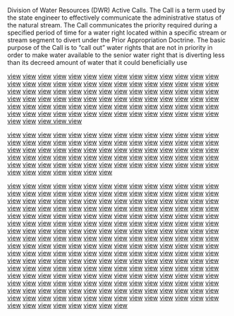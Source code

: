 Division of Water Resources (DWR) Active Calls. The Call is a term used by the state engineer to effectively communicate the administrative status of the natural stream. The Call communicates the priority required during a specified period of time for a water right located within a specific stream or stream segment to divert under the Prior Appropriation Doctrine. The basic purpose of the Call is to “call out” water rights that are not in priority in order to make water available to the senior water right that is diverting less than its decreed amount of water that it could beneficially use

<p><a href="https://data.colorado.gov/Water/Colorado-Today-Condition/fm87-pipk/about_data">view</a> <a href="https://data.colorado.gov/api/views/fm87-pipk/files/981561ba-41a2-4460-997e-7c0062a366db">view</a> <a href="https://data.colorado.gov/api/views/fm87-pipk/files/508738c4-faf6-48a3-b2da-bf368a10ada0">view</a> <a href="https://data.colorado.gov/api/views/fm87-pipk/files/5853f45f-a515-491d-b6b5-0cab8d283e16">view</a> <a href="https://data.colorado.gov/api/views/fm87-pipk/files/fccf8e28-4032-4d17-ac4a-bc82f590aacf">view</a> <a href="https://data.colorado.gov/api/views/fm87-pipk/files/478f1b07-49bb-47a1-a213-42220647c143">view</a> <a href="https://data.colorado.gov/api/views/fm87-pipk/files/0aa28bf4-be8a-48c2-a7c9-ebf9871d04ce">view</a> <a href="https://data.colorado.gov/api/views/fm87-pipk/files/69103e9d-7957-4f2a-b214-a26160759913">view</a> <a href="https://data.colorado.gov/api/views/fm87-pipk/files/8697841e-30b4-468d-930d-c8f952e9ae55">view</a> <a href="https://data.colorado.gov/api/views/fm87-pipk/files/0480f99f-c5e8-4de7-9435-fca96aed0008">view</a> <a href="https://data.colorado.gov/api/views/fm87-pipk/files/4a669c51-f082-417f-b6ab-c333d86f010f">view</a> <a href="https://data.colorado.gov/api/views/fm87-pipk/files/d1506c30-baca-42de-b14d-9417eb759c0a">view</a> <a href="https://data.colorado.gov/api/views/fm87-pipk/files/1142f916-0fcd-46a4-8298-30d3cb5ee274">view</a> <a href="https://data.colorado.gov/api/views/fm87-pipk/files/685662b8-c5c7-4fdd-8c92-b5e01911ec81">view</a> <a href="https://data.colorado.gov/api/views/fm87-pipk/files/f54eeff5-3e38-4098-9d52-2d24f6d829de">view</a> <a href="https://data.colorado.gov/api/views/fm87-pipk/files/d5e09421-4535-455f-b958-fe614d41ae11">view</a> <a href="https://data.colorado.gov/api/views/fm87-pipk/files/6e934114-1142-49e5-8afe-8304a3b5bea6">view</a> <a href="https://data.colorado.gov/api/views/fm87-pipk/files/69a5dfc3-c8c9-401c-97c1-2b1beed919d2">view</a> <a href="https://data.colorado.gov/api/views/fm87-pipk/files/4cecd3cf-14bc-467e-b3b6-f1bb827eb4fb">view</a> <a href="https://data.colorado.gov/api/views/fm87-pipk/files/b4b17002-af1c-447c-a5a4-413317948687">view</a> <a href="https://data.colorado.gov/api/views/fm87-pipk/files/9766e4cf-f904-4266-82c9-04a4fc9b1323">view</a> <a href="https://data.colorado.gov/api/views/fm87-pipk/files/8f6264c8-c401-4685-b3ce-fa2396147118">view</a> <a href="https://data.colorado.gov/api/views/fm87-pipk/files/dbb1b527-e5df-4339-8511-aa47fbba2815">view</a> <a href="https://data.colorado.gov/api/views/fm87-pipk/files/47ccf8ce-0857-4634-82e8-a69b1a3b9872">view</a> <a href="https://data.colorado.gov/api/views/fm87-pipk/files/272f11c3-5a9f-44b0-9896-af36d0d31f39">view</a> <a href="https://data.colorado.gov/api/views/fm87-pipk/files/35815be2-35c0-4174-96e0-ef31f40b162e">view</a> <a href="https://data.colorado.gov/api/views/fm87-pipk/files/1593b6e4-47ec-4f63-b5fe-61996626d9c3">view</a> <a href="https://data.colorado.gov/api/views/fm87-pipk/files/d11401a4-df47-4fa8-bccc-2037ab525928">view</a> <a href="https://data.colorado.gov/api/views/fm87-pipk/files/3813d878-8f72-4182-a7de-652be3cbf0f4">view</a> <a href="https://data.colorado.gov/api/views/fm87-pipk/files/704baa6a-3852-4b24-8664-548f7381fc3f">view</a> <a href="https://data.colorado.gov/api/views/fm87-pipk/files/b9ee0a08-0c5e-4fe9-b9fb-9efb53400e02">view</a> <a href="https://data.colorado.gov/api/views/fm87-pipk/files/638ee7b2-55aa-41a2-9a2b-21d5b911bf8d">view</a> <a href="https://data.colorado.gov/api/views/fm87-pipk/files/cf15357c-db73-4acc-a0af-cf549574a196">view</a> <a href="https://data.colorado.gov/api/views/fm87-pipk/files/131f56a9-67a8-48c4-a40c-fb7257f0967f">view</a> <a href="https://data.colorado.gov/api/views/fm87-pipk/files/56b7b71b-13bd-4373-9da9-17741c1c3834">view</a> <a href="https://data.colorado.gov/api/views/fm87-pipk/files/5f4aa761-abbd-4e85-8dab-95111023b3e9">view</a> <a href="https://data.colorado.gov/api/views/fm87-pipk/files/351c1d10-d3d6-442a-871b-b43100fcc26d">view</a> <a href="https://data.colorado.gov/api/views/fm87-pipk/files/fea7fd36-3317-4bc4-8814-007ff61a1154">view</a> <a href="https://data.colorado.gov/api/views/fm87-pipk/files/795642de-fd93-4c8f-b028-8265b6673966">view</a> <a href="https://data.colorado.gov/api/views/fm87-pipk/files/e7577120-774e-4119-a869-d9ca5c31659c">view</a> <a href="https://data.colorado.gov/api/views/fm87-pipk/files/c3cfad68-b9c1-4212-a9e3-218c9cbf5b25">view</a> <a href="https://mdtheatreguide.com/shows/current-surface-water-conditions-in-colorado/">view</a> <a href="https://github.com/Current-Water-Conditions-in-Colorado">view</a> <a href="https://web.stanford.edu/group/spanlab/cgi-bin/wiki/index.php?title=Current_Surface_Water_Conditions_in_Colorado">view</a> <a href="https://info.undp.org/docs/dao/UNSP2015/Lists/PostSurvey/Item/displayifs.aspx?ID=69596">view</a> <a href="https://controlc.com/118ea2f8">view</a> <a href="https://hackmd.io/s/rJtrZMbOA">view</a> <a href="https://codebeautify.org/htmlviewer/y24de774c">view</a> <a href="https://dotnetfiddle.net/Mobile?id=RBFoVl">view</a> <a href="https://jsitor.com/oFFMPD_D1">view</a> <a href="https://jsbin.com/hedomasaci/edit?html,output">view</a> <a href="https://jsfiddle.net/8xguw0em/">view</a> <a href="https://wokwi.com/projects/403375046146612225">view</a> <a href="https://www.linkedin.com/pulse/surface-water-conditions-colorado-diverse-range-asrul-fauzi-uudkc">view</a> <a href="https://profile.hatena.ne.jp/vbncvdfrys/profile">view</a> <a href="https://network.propertyweek.com/articles/cvxhxdhxfdhfdh">view</a> <a href="https://lifeisfeudal.com/Discussions/question/https-network-propertyweek-com-articles-cvxhxdhxfdhfdh">view</a> <a href="https://yamcode.com/45rgdf-947">view</a> <a href="https://paste.feed-the-beast.com/view/17136e7e">view</a> <a href="http://nopaste.paefchen.net/11333006">view</a> <a href="https://paiza.io/projects/su6PSyNY5ycQghkVA3xV1g">view</a> <a href="https://www.forexagone.com/forum/questions-debutants/vggfghhffgh-128014">view</a> <a href="https://medium.com/@itechnews/current-surface-water-conditions-in-colorado-cd45aa13ace8">view</a> <a href="https://plaza.rakuten.co.jp/itechnews/diary/202407140001/">view</a> <a href="https://rextester.com/SIPOJ80300">view</a> <a href="https://paste.ee/p/mAn0I">view</a> <a href="https://pastebin.com/WbqKqnz8">view</a> <a href="https://glot.io/snippets/gy0wt9uwes">view</a> <a href="https://rift.curseforge.com/paste/49d9b4e2">view</a> <a href="https://pastelink.net/tanvzxaf">view</a> <a href="https://wow.curseforge.com/paste/8e4fecc6">view</a> <a href="https://authors-old.curseforge.com/paste/bcadefd5">view</a> <a href="https://www.wowace.com/paste/95724846">view</a> <a href="https://tudomuaban.com/chi-tiet-rao-vat/2144574/current-surface-water-conditions-in-colorado.html">view</a> <a href="https://matters.town/a/1ov05me7omsm">view</a> <a href="https://itechnews.hashnode.dev/current-surface-water-conditions-in-colorado">view</a> <a href="https://ko-fi.com/post/Surface-Water-Conditions-in-Colorado-A-Diverse-Ra-L3L410I2UR">view</a> <a href="https://original.newsbreak.com/@itechnews-1782783/3527856076739-surface-water-conditions-in-colorado-a-diverse-range-of-opportunities">view</a> <a href="https://www.kaggle.com/code/comigsoon/vcxxdfhdtgf?GT7Y">view</a> <a href="https://www.bizbangboom.com/articles/current-surface-water-conditions-in%C2%A0colorado">view</a> <a href="https://paste.enginehub.org/PEsAB4iPH">view</a> <a href="https://paste.ofcode.org/SeWP4w2perzECuy4KG8mSC">view</a> <a href="https://paste.kodi.tv/bejarolije">view</a> <a href="https://www.pastery.net/xahjpm/">view</a> <a href="https://paste.myst.rs/w7om9skr">view</a> <a href="https://wokwi.com/projects/403376241014744065">view</a> <a href="https://www.bookmarkfrog.com/stories/nmcncfxggg/">view&nbsp;</a><a href="https://ask.onestoppega.com/d/16997-vccxhghghgh">view&nbsp;</a><a href="https://forum.realdigital.org/d/36887-cxcxhxfdxhfdxhxdf">view</a></p>
<p><a href="https://data.oregon.gov/api/views/p55x-95hr/files/ec2d07b7-75b5-4107-8001-680623ac52f0">view</a> <a href="https://data.oregon.gov/api/views/p55x-95hr/files/3b1bc23f-afce-49ad-adb8-1d55b42ee63b">view</a> <a href="https://data.oregon.gov/api/views/p55x-95hr/files/a9f9ba35-4a1a-41a0-b890-32d375d9011e">view</a> <a href="https://data.oregon.gov/api/views/p55x-95hr/files/2f3ffd27-e72f-48f7-8573-b32a1f63eb0f">view</a> <a href="https://data.oregon.gov/api/views/p55x-95hr/files/47e9874a-5e66-4e5b-b1ba-071c14e1a731">view</a> <a href="https://data.oregon.gov/api/views/p55x-95hr/files/7a981bdc-428c-41b6-9fdd-a1e40800bc05">view</a> <a href="https://data.oregon.gov/api/views/p55x-95hr/files/809d12a1-ee1d-4f20-a6bf-f3c8dd63e7b9">view</a> <a href="https://data.oregon.gov/api/views/p55x-95hr/files/c1518586-c9a6-476e-ad20-d7022ac3c0d7">view</a> <a href="https://data.oregon.gov/api/views/p55x-95hr/files/c45926b5-ce43-46c2-b2da-1ac314c30ac6">view</a> <a href="https://data.oregon.gov/api/views/p55x-95hr/files/affb752c-d980-4689-a16a-b7fc287791b5">view</a> <a href="https://data.oregon.gov/api/views/p55x-95hr/files/1fdf68e9-3d75-4496-8138-8537940bfcab">view</a> <a href="https://data.oregon.gov/api/views/p55x-95hr/files/5e3f8d46-929a-4ce7-a056-c6dc5467993a">view</a> <a href="https://data.oregon.gov/api/views/p55x-95hr/files/7a1b016c-3ea2-4de4-9e0e-e4472f1ebdfd">view</a> <a href="https://data.oregon.gov/api/views/p55x-95hr/files/47d2f259-7af0-49d0-8740-4f0ef2718473">view</a> <a href="https://data.oregon.gov/api/views/p55x-95hr/files/758aa91d-8d0e-4adc-aba9-e4356bfd1e96">view</a> <a href="https://data.oregon.gov/api/views/p55x-95hr/files/51f5989b-f0a0-432a-bd2d-af697feac508">view</a> <a href="https://data.oregon.gov/api/views/p55x-95hr/files/34c5630b-7f6e-40e7-a51d-875a2e55a86b">view</a> <a href="https://data.oregon.gov/api/views/p55x-95hr/files/6b4aec46-faf6-407b-a630-e4f21e32412b">view</a> <a href="https://data.oregon.gov/api/views/p55x-95hr/files/907f483e-4713-4f2e-b472-c491f8d48161">view</a> <a href="https://data.oregon.gov/api/views/p55x-95hr/files/83731b17-0c70-49cc-8dd6-10b4b5b5de50">view</a> <a href="https://data.oregon.gov/api/views/p55x-95hr/files/343098c3-ca31-4ffb-bab0-3e05181b170d">view</a> <a href="https://data.oregon.gov/api/views/p55x-95hr/files/b02ac3d0-e2c0-498c-8e2c-52740f6d903c">view</a> <a href="https://data.oregon.gov/api/views/p55x-95hr/files/30bc224c-2a51-4332-ba22-0a7de529b771">view</a> <a href="https://data.oregon.gov/api/views/p55x-95hr/files/3c1540b0-ae59-4c53-963a-6dd47bc11853">view</a> <a href="https://data.oregon.gov/api/views/p55x-95hr/files/c138a94e-9987-4d8b-94b5-7fe8de0f86bd">view</a> <a href="https://data.oregon.gov/api/views/p55x-95hr/files/5620e7ca-2833-401a-91bf-e8b3ff7b1670">view</a> <a href="https://data.oregon.gov/api/views/p55x-95hr/files/03655d33-f47e-497a-ada6-eba091bfed6a">view</a> <a href="https://data.oregon.gov/api/views/p55x-95hr/files/cee82dc8-53c5-4e71-beb3-1d3b7caa5fde">view</a> <a href="https://data.oregon.gov/api/views/p55x-95hr/files/48c6efd8-a42b-4e6b-b358-847dd8f318b4">view</a> <a href="https://data.oregon.gov/api/views/p55x-95hr/files/ebc90c42-6864-4441-8b5e-b3cee81ac2bc">view</a> <a href="https://data.oregon.gov/api/views/p55x-95hr/files/b77d22da-094c-4c26-bb7f-1e822cbb5bbe">view</a> <a href="https://data.oregon.gov/api/views/p55x-95hr/files/7cb4448d-570b-45d9-95f0-7b9ee9f4873b">view</a> <a href="https://data.oregon.gov/api/views/p55x-95hr/files/6ec6b090-d9af-48c8-aba3-9c325ee32a83">view</a> <a href="https://data.oregon.gov/api/views/p55x-95hr/files/542ba49b-c130-478c-8ba3-9e3359d5b10b">view</a> <a href="https://data.oregon.gov/api/views/p55x-95hr/files/3ead2bef-c40f-45da-a428-dbbd8ba29efd">view</a> <a href="https://data.oregon.gov/api/views/p55x-95hr/files/f90880a0-2e27-4907-ad28-dfce9dd2e064">view</a> <a href="https://data.oregon.gov/api/views/p55x-95hr/files/7110ae8b-2c9d-495e-8253-e9546fdd079d">view</a> <a href="https://data.oregon.gov/api/views/p55x-95hr/files/832c3e7f-c91c-49b7-a370-e3ec884ab206">view</a> <a href="https://data.oregon.gov/api/views/p55x-95hr/files/033c69cb-3ec6-4866-814f-4e3c3d910228">view</a> <a href="https://data.oregon.gov/api/views/p55x-95hr/files/c5985a14-ca21-4486-b7ae-e8e9ee38b818">view</a> <a href="https://data.oregon.gov/api/views/p55x-95hr/files/38e57322-52b5-4d98-bf49-945ae0c28c84">view</a> <a href="https://data.oregon.gov/api/views/p55x-95hr/files/4d5e7b63-fe44-4d5e-8f6a-1e681ed9788e">view</a> <a href="https://data.oregon.gov/api/views/p55x-95hr/files/8eec5d1e-97d5-4148-87b2-868a748a4392">view</a> <a href="https://data.oregon.gov/api/views/p55x-95hr/files/04205e1a-3bdf-4858-bf55-8d4af635340c">view</a> <a href="https://data.oregon.gov/api/views/p55x-95hr/files/4649d7b8-2891-4810-ab0e-720c4ce817aa">view</a> <a href="https://data.oregon.gov/api/views/p55x-95hr/files/648cb3a3-ba9f-41e1-99f4-2a880ac0a82f">view</a> <a href="https://data.oregon.gov/api/views/p55x-95hr/files/db522edb-d61f-438e-aea4-b6f2cf79c414">view</a> <a href="https://data.oregon.gov/api/views/p55x-95hr/files/579b6963-aeb6-417c-ad3e-e0b732d72c52">view</a> <a href="https://data.oregon.gov/api/views/p55x-95hr/files/ab1559ae-c390-4601-8dfa-052d9f3a7afa">view</a> <a href="https://data.oregon.gov/api/views/p55x-95hr/files/99dedd86-db44-41a5-8309-584c64f4b032">view</a> <a href="https://data.oregon.gov/api/views/p55x-95hr/files/557fe969-7154-4a53-863d-bbc395d252d4">view</a> <a href="https://data.oregon.gov/api/views/p55x-95hr/files/2af92c15-9eee-49cf-8821-63e6abc03edb">view</a> <a href="https://data.oregon.gov/api/views/p55x-95hr/files/08246fea-f947-4be5-8e0b-c045801d5e8a">view</a> <a href="https://data.oregon.gov/api/views/p55x-95hr/files/ee7de471-0180-4ae7-804e-b2c02991db03">view</a> <a href="https://data.oregon.gov/api/views/p55x-95hr/files/06133c51-5959-4ba8-9404-59463f31af2a">view</a> <a href="https://data.oregon.gov/api/views/p55x-95hr/files/1f145fd2-9144-466f-adfd-183ac027bbf8">view</a> <a href="https://data.oregon.gov/api/views/p55x-95hr/files/a12cec0b-593d-40d0-a3c8-91cc474ca009">view</a> <a href="https://data.oregon.gov/api/views/p55x-95hr/files/a6bc8108-d15d-430d-a994-c637164b91bd">view</a> <a href="https://data.oregon.gov/api/views/p55x-95hr/files/121bf114-2168-4e1f-8c45-efdc1df5d2d8">view</a> <a href="https://data.oregon.gov/api/views/p55x-95hr/files/4e25a098-5b7a-4ee8-b4f8-4def4b6ac67d">view</a> <a href="https://data.oregon.gov/api/views/p55x-95hr/files/d835d393-4bb7-4ca6-9007-1c2cf5aa08b6">view</a> <a href="https://data.oregon.gov/api/views/p55x-95hr/files/f5437ab2-a96a-41df-aac0-12fdc66d7fb6">view</a> <a href="https://data.oregon.gov/api/views/p55x-95hr/files/1cb19693-ff9a-4d57-bf23-d63f5141f73e">view</a> <a href="https://data.oregon.gov/api/views/p55x-95hr/files/76a5b26d-0bfc-44c5-9045-9b4b05776502">view</a> <a href="https://data.oregon.gov/api/views/p55x-95hr/files/f3277089-b77d-4ed1-a25f-1cc367b5ac00">view</a> <a href="https://data.oregon.gov/api/views/p55x-95hr/files/17178025-09b1-44a5-9bbc-854ae0018d1b">view</a> <a href="https://data.oregon.gov/api/views/p55x-95hr/files/f5caf62c-14dd-43d6-8ab7-cf994a9c0335">view</a> <a href="https://data.oregon.gov/api/views/p55x-95hr/files/cbc21b84-396d-465a-8296-a670e4d81677">view</a> <a href="https://data.oregon.gov/api/views/p55x-95hr/files/5d465b9b-eebf-41f4-ab19-5f7cab1e0a61">view</a> <a href="https://data.oregon.gov/api/views/p55x-95hr/files/b04ceca1-556a-425c-ab94-5828e1ca6606">view</a> <a href="https://data.oregon.gov/api/views/p55x-95hr/files/9f90c956-9663-4155-b7d2-5e60ac1da640">view</a> <a href="https://data.oregon.gov/api/views/p55x-95hr/files/a0fbaee1-dc5d-464b-ba68-5221104568dc">view</a> <a href="https://data.oregon.gov/api/views/p55x-95hr/files/faf56083-1362-4cab-8938-e3652bcc54fa">view</a> <a href="https://data.oregon.gov/api/views/p55x-95hr/files/c1fc1aab-d023-4c92-b5d2-992e877df052">view</a> <a href="https://data.oregon.gov/api/views/p55x-95hr/files/97c2f3e6-f298-43ca-aa1c-a93728ad9292">view</a> <a href="https://data.oregon.gov/api/views/p55x-95hr/files/47a2b86b-74c9-4393-9bc5-3e2148d274af">view</a> <a href="https://data.oregon.gov/business/Verified/p55x-95hr/about_data">view</a></p>
<p><a href="https://data.macoupincountyil.gov/Court-Records/new-2024/ie4h-bzur/about_data">view</a> <a href="https://data.macoupincountyil.gov/api/views/ie4h-bzur/files/9c146173-c7ef-4d94-962c-93aff19518d0">view</a> <a href="https://data.macoupincountyil.gov/api/views/ie4h-bzur/files/35966756-6412-4e4c-a7a8-26cead599bce">view</a> <a href="https://data.macoupincountyil.gov/api/views/ie4h-bzur/files/560f8a31-fe5b-4d01-94c9-288fcbcf7d96">view</a> <a href="https://data.macoupincountyil.gov/api/views/ie4h-bzur/files/5ccf956c-4e89-41d2-9d91-d7db55e5e9d6">view</a> <a href="https://data.macoupincountyil.gov/api/views/ie4h-bzur/files/4dd3ad62-e5f3-40b3-8f76-20543dbd522c">view</a> <a href="https://data.macoupincountyil.gov/api/views/ie4h-bzur/files/40a6dda9-4d10-466d-a7d2-6b6d397f61ae">view</a> <a href="https://data.macoupincountyil.gov/api/views/ie4h-bzur/files/e745807a-1ab5-48e2-8b75-744128040e62">view</a> <a href="https://data.macoupincountyil.gov/api/views/ie4h-bzur/files/0f359c62-869d-48c7-b49e-d488f1bd0171">view</a> <a href="https://data.macoupincountyil.gov/api/views/ie4h-bzur/files/9ea6c134-b157-46df-99c2-f68889c6ec18">view</a> <a href="https://data.macoupincountyil.gov/api/views/ie4h-bzur/files/75beefd4-ecf2-4585-9cd9-737911c9aae8">view</a> <a href="https://data.macoupincountyil.gov/api/views/ie4h-bzur/files/45fa899e-c1ea-48fe-bcc9-9096ebdcdb52">view</a> <a href="https://data.macoupincountyil.gov/api/views/ie4h-bzur/files/575ad9e8-7580-46ff-8334-29949d3b9374">view</a> <a href="https://data.macoupincountyil.gov/api/views/ie4h-bzur/files/3bc4f855-37b6-4a82-aee1-dc3222d4ea44">view</a> <a href="https://data.macoupincountyil.gov/api/views/ie4h-bzur/files/81522887-8ab9-484c-b7b0-2616b3a3c6f0">view</a> <a href="https://data.macoupincountyil.gov/api/views/ie4h-bzur/files/1bcc7d01-c003-4601-8ca0-34bd1a1baea1">view</a> <a href="https://data.macoupincountyil.gov/api/views/ie4h-bzur/files/6972de31-61f4-41fe-aa73-8b90f3530e82">view</a> <a href="https://data.macoupincountyil.gov/api/views/ie4h-bzur/files/dd3d577e-185a-4aa6-9b1c-3bd27435ca27">view</a> <a href="https://data.macoupincountyil.gov/api/views/ie4h-bzur/files/08ddcc7d-b7ef-41db-8ea7-b9b0f606d99c">view</a> <a href="https://data.macoupincountyil.gov/api/views/ie4h-bzur/files/98eea73c-9a54-4050-b274-32334c04ecd2">view</a> <a href="https://data.macoupincountyil.gov/api/views/ie4h-bzur/files/18f1126d-7903-4286-8be5-8610367caa0d">view</a> <a href="https://data.macoupincountyil.gov/api/views/ie4h-bzur/files/245eee80-ecda-4313-8e87-c4b8ee5b0cc7">view</a> <a href="https://data.macoupincountyil.gov/api/views/ie4h-bzur/files/69c0776a-6e6b-4b83-aedb-b0ffcb763884">view</a> <a href="https://data.macoupincountyil.gov/api/views/ie4h-bzur/files/71683273-9eb3-4a4a-a655-d27af7e12ac0">view</a> <a href="https://data.macoupincountyil.gov/api/views/ie4h-bzur/files/6ccb6440-2968-420d-8a93-7fafa1412011">view</a> <a href="https://data.macoupincountyil.gov/api/views/ie4h-bzur/files/71a13a9a-8cbd-4660-b0b8-f5ebca269308">view</a> <a href="https://data.macoupincountyil.gov/api/views/ie4h-bzur/files/16613bef-351c-488c-8f88-83de25fd7581">view</a> <a href="https://data.macoupincountyil.gov/api/views/ie4h-bzur/files/73a5014e-2768-4a84-935a-83a125a60a09">view</a> <a href="https://data.macoupincountyil.gov/api/views/ie4h-bzur/files/1c6ad391-40f1-4632-86e1-1d468b5c65b0">view</a> <a href="https://data.macoupincountyil.gov/api/views/ie4h-bzur/files/47d8c530-9b15-440b-81d0-3116e691e9c6">view</a> <a href="https://data.macoupincountyil.gov/api/views/ie4h-bzur/files/629ce752-70e7-4334-adf8-3cbd9e0666ba">view</a> <a href="https://data.macoupincountyil.gov/api/views/ie4h-bzur/files/891c63b1-0a1e-4a0b-9827-45c76a494e98">view</a> <a href="https://data.macoupincountyil.gov/api/views/ie4h-bzur/files/aad05dc2-9197-42a2-9707-6adcf2d386c8">view</a> <a href="https://data.macoupincountyil.gov/api/views/ie4h-bzur/files/e4b2cbc0-37ce-4d2d-b75c-5e21e2c8b161">view</a> <a href="https://data.macoupincountyil.gov/api/views/ie4h-bzur/files/723afb1f-a4c8-404a-ae76-93190ca15e1e">view</a> <a href="https://data.macoupincountyil.gov/api/views/ie4h-bzur/files/055e1517-8a8e-4398-9c57-976146057a01">view</a> <a href="https://data.macoupincountyil.gov/api/views/ie4h-bzur/files/da1ed2e7-d6ff-4abf-95d8-a69a2487197a">view</a> <a href="https://data.macoupincountyil.gov/api/views/ie4h-bzur/files/c8859515-b8b2-43e8-8efd-8007b39af1e0">view</a> <a href="https://data.macoupincountyil.gov/api/views/ie4h-bzur/files/9be52bc4-5cbd-4f8a-b21c-1b5911f54058">view</a> <a href="https://data.macoupincountyil.gov/api/views/ie4h-bzur/files/b268fc1f-0a2b-47fd-ba82-87b0906c9cd3">view</a> <a href="https://data.macoupincountyil.gov/api/views/ie4h-bzur/files/cf9982cb-1acf-4146-9971-c19bb62a625b">view</a> <a href="https://data.macoupincountyil.gov/api/views/ie4h-bzur/files/06f25774-2648-44d4-a3bf-360bfe63f8f7">view</a> <a href="https://data.macoupincountyil.gov/api/views/ie4h-bzur/files/ee2cddc8-339a-4a1d-be80-0a97405ca167">view</a> <a href="https://data.macoupincountyil.gov/api/views/ie4h-bzur/files/24e7aa38-4eca-4e52-bf8c-e051b05087e3">view</a> <a href="https://data.macoupincountyil.gov/api/views/ie4h-bzur/files/cffb6b13-f826-49c9-952a-d63027cf5e26">view</a> <a href="https://data.macoupincountyil.gov/api/views/ie4h-bzur/files/f60775e5-5c19-40a2-9afd-04073abd4287">view</a> <a href="https://data.macoupincountyil.gov/api/views/ie4h-bzur/files/ea9208cb-8de0-47c0-8e1b-fa75650a0368">view</a> <a href="https://data.macoupincountyil.gov/api/views/ie4h-bzur/files/c23d5e9b-d08a-432c-875f-b2e6cf9c19be">view</a> <a href="https://data.macoupincountyil.gov/api/views/ie4h-bzur/files/ec2883c7-f875-46b4-b58f-9c64000775fa">view</a> <a href="https://data.macoupincountyil.gov/api/views/ie4h-bzur/files/db4c7204-4502-4589-8ad7-bab2f3b49c40">view</a> <a href="https://data.macoupincountyil.gov/api/views/ie4h-bzur/files/294b4476-229e-4b53-ad43-9a3900ce8d5a">view</a> <a href="https://data.macoupincountyil.gov/api/views/ie4h-bzur/files/77196bc8-21af-4ca9-88a7-a64834b9bc20">view</a> <a href="https://data.macoupincountyil.gov/api/views/ie4h-bzur/files/366f5ec3-a904-4da1-b06c-9803c10ef6cb">view</a> <a href="https://data.macoupincountyil.gov/api/views/ie4h-bzur/files/cbae7a52-a1ca-49f8-8411-964908b75bfe">view</a> <a href="https://data.macoupincountyil.gov/api/views/ie4h-bzur/files/081a3710-eb2e-4837-a6b2-d29a890ceef8">view</a> <a href="https://data.macoupincountyil.gov/api/views/ie4h-bzur/files/6fbc0f4a-7a8e-42a5-96b6-d7239160a50b">view</a> <a href="https://data.macoupincountyil.gov/api/views/ie4h-bzur/files/11561d15-f328-4218-b773-e11fe2c2f63a">view</a> <a href="https://data.macoupincountyil.gov/api/views/ie4h-bzur/files/1de9723b-1b37-465c-bddd-bd4fc655d258">view</a> <a href="https://data.macoupincountyil.gov/api/views/ie4h-bzur/files/ff0e1d41-dc7b-4b8d-bdf8-c8a8c5879078">view</a> <a href="https://data.macoupincountyil.gov/api/views/ie4h-bzur/files/d885a03e-270a-49fe-a5d3-f6859e4eb732">view</a> <a href="https://data.macoupincountyil.gov/api/views/ie4h-bzur/files/fe57682b-3108-4eef-ac64-6418f40cb2b2">view</a> <a href="https://data.macoupincountyil.gov/api/views/ie4h-bzur/files/2f91b876-1bc8-49f6-8fe0-36e62d67313a">view</a> <a href="https://data.macoupincountyil.gov/api/views/ie4h-bzur/files/b632405f-c9a4-4c21-84ef-accf805e2a47">view</a> <a href="https://data.macoupincountyil.gov/api/views/ie4h-bzur/files/9717c456-e186-4074-a11d-db0042cc81e8">view</a> <a href="https://data.macoupincountyil.gov/api/views/ie4h-bzur/files/89fbc505-d1cd-432e-9fdb-f18090c1ac6e">view</a> <a href="https://data.macoupincountyil.gov/api/views/ie4h-bzur/files/e3959a3a-03eb-437e-9f57-cddaab1d53f8">view</a> <a href="https://data.macoupincountyil.gov/api/views/ie4h-bzur/files/2ad253a0-43c8-4ef6-bf0d-686e056b4c8c">view</a> <a href="https://data.macoupincountyil.gov/api/views/ie4h-bzur/files/815fb241-d5f6-4eec-ad9d-f901000a0835">view</a> <a href="https://data.macoupincountyil.gov/api/views/ie4h-bzur/files/85a68e06-3b72-4e24-88bf-5fed56021458">view</a> <a href="https://data.macoupincountyil.gov/api/views/ie4h-bzur/files/74939dca-c2e8-4786-b157-5e14e31a04b7">view</a> <a href="https://data.macoupincountyil.gov/api/views/ie4h-bzur/files/3d6df1f7-3884-4041-a160-80537d96666a">view</a> <a href="https://data.macoupincountyil.gov/api/views/ie4h-bzur/files/6e97755a-7093-498a-a4e7-254d380bf76a">view</a> <a href="https://data.macoupincountyil.gov/api/views/ie4h-bzur/files/1317fefa-710d-44aa-a775-76e024019bed">view</a> <a href="https://data.macoupincountyil.gov/api/views/ie4h-bzur/files/f0c4438b-9548-4bf1-8300-e8f150ce453c">view</a> <a href="https://data.macoupincountyil.gov/api/views/ie4h-bzur/files/f983ff61-921e-4285-870a-6ec949f077d2">view</a> <a href="https://data.macoupincountyil.gov/api/views/ie4h-bzur/files/c7e53a5a-9d9d-4215-9d38-70438eef0f96">view</a> <a href="https://data.macoupincountyil.gov/api/views/ie4h-bzur/files/ee87aee5-2044-4262-9ad7-17c0f74c9b58">view</a> <a href="https://data.buffalony.gov/api/views/3cft-hvfx/files/0142274f-19e1-41de-a864-88ca4ef6630a">view</a> <a href="https://data.buffalony.gov/api/views/3cft-hvfx/files/9dd85083-9231-498e-8d1f-2df12d40d901">view</a> <a href="https://data.buffalony.gov/api/views/3cft-hvfx/files/8a0164c4-3a85-4549-98d7-3032474e883b">view</a> <a href="https://data.buffalony.gov/api/views/3cft-hvfx/files/e79a5a66-c671-4c2b-ae97-bbd02d6089b5">view</a> <a href="https://data.buffalony.gov/api/views/3cft-hvfx/files/d9953069-c4bc-4542-87cf-7e974d7848ff">view</a> <a href="https://data.buffalony.gov/api/views/3cft-hvfx/files/eeead242-b827-4083-a7ac-9128c0bedd5f">view</a> <a href="https://data.buffalony.gov/api/views/3cft-hvfx/files/79c7f3bf-d764-4087-bde8-a1dab8dd2181">view</a> <a href="https://data.buffalony.gov/api/views/3cft-hvfx/files/d6c88bb6-b762-4620-b514-452a6681c6b2">view</a> <a href="https://data.buffalony.gov/api/views/3cft-hvfx/files/5b323cd5-1d01-4485-8cd0-d3ab722e4793">view</a> <a href="https://data.buffalony.gov/api/views/3cft-hvfx/files/f66b1955-2362-4727-a33d-e5e8f2052fdb">view</a> <a href="https://data.buffalony.gov/api/views/3cft-hvfx/files/3dd39d10-ea69-48bf-86a2-96c2bd11d838">view</a> <a href="https://data.buffalony.gov/api/views/3cft-hvfx/files/17ac018b-837a-4ebd-bbca-00b755d4863f">view</a> <a href="https://data.buffalony.gov/api/views/3cft-hvfx/files/49ea1bdb-7fdd-49d0-919f-03aa82d4b4b3">view</a> <a href="https://data.buffalony.gov/api/views/3cft-hvfx/files/5c159ee7-ba3a-426e-ad0f-8f6e2de5dc92">view</a> <a href="https://data.buffalony.gov/api/views/3cft-hvfx/files/d445ea45-9355-4890-9eaa-b8f5dfaece21">view</a> <a href="https://data.buffalony.gov/api/views/3cft-hvfx/files/1def5664-16ac-4cb8-a4d3-7a1a6eb1f668">view</a> <a href="https://data.buffalony.gov/api/views/3cft-hvfx/files/20be3fec-a8b0-4aa6-bc28-1071628465bb">view</a> <a href="https://data.buffalony.gov/api/views/3cft-hvfx/files/6bc8b6b6-c606-4ddd-8cf3-f32863280661">view</a> <a href="https://data.buffalony.gov/api/views/3cft-hvfx/files/248a325e-7826-454b-ae24-bc0d7a668991">view</a> <a href="https://data.buffalony.gov/api/views/3cft-hvfx/files/5a8641f1-4001-46d6-8671-50463229980b">view</a> <a href="https://data.buffalony.gov/api/views/3cft-hvfx/files/b271893f-0ae3-47eb-8562-06322405f167">view</a> <a href="https://data.buffalony.gov/api/views/3cft-hvfx/files/58444a35-1bb4-4b81-9c47-fd5c56ce4e01">view</a> <a href="https://data.buffalony.gov/api/views/3cft-hvfx/files/71874356-ea38-44a7-a689-858f3873e55b">view</a> <a href="https://data.buffalony.gov/api/views/3cft-hvfx/files/54f7cbcb-8a03-483e-a548-e65f576e414d">view</a> <a href="https://data.buffalony.gov/api/views/3cft-hvfx/files/45ffdd81-7fc2-47bf-a682-fe0c1d133fae">view</a> <a href="https://data.buffalony.gov/api/views/3cft-hvfx/files/a7716c2d-3ef7-4b27-9e34-459e2f9fe048">view</a> <a href="https://data.buffalony.gov/api/views/3cft-hvfx/files/a602a6a5-93ca-486e-bdb8-f833f22c0a86">view</a> <a href="https://data.buffalony.gov/api/views/3cft-hvfx/files/74b8eca6-25b0-464b-bb3c-cbcd7d32cf87">view</a> <a href="https://data.buffalony.gov/api/views/3cft-hvfx/files/3b086b73-8f51-4d48-b710-520e4f6958c8">view</a> <a href="https://data.buffalony.gov/api/views/3cft-hvfx/files/e5d485a3-2325-437b-a043-fcaaad64ec38">view</a> <a href="https://data.buffalony.gov/api/views/3cft-hvfx/files/d19898a5-cd2d-404f-a899-e50963733d54">view</a> <a href="https://data.buffalony.gov/api/views/3cft-hvfx/files/cac74a5e-3b85-4fce-b22e-80ea3b18d830">view</a> <a href="https://data.buffalony.gov/api/views/3cft-hvfx/files/718460ee-000a-4823-b3c7-6631293755f6">view</a> <a href="https://data.buffalony.gov/api/views/3cft-hvfx/files/4181672f-c8c3-46cd-bb65-6cf0fa9d214d">view</a> <a href="https://data.buffalony.gov/api/views/3cft-hvfx/files/b122d7b9-a866-4293-ac18-cfd7a27cc74c">view</a> <a href="https://data.buffalony.gov/api/views/3cft-hvfx/files/1e29cfb3-f03c-429b-948f-22f6c558bc2a">view</a> <a href="https://data.buffalony.gov/api/views/3cft-hvfx/files/519c35e6-923f-49ff-be91-37a1b73c7950">view</a> <a href="https://data.buffalony.gov/api/views/3cft-hvfx/files/c7c01e82-e2ea-4e97-afca-6243280ef072">view</a> <a href="https://data.buffalony.gov/api/views/3cft-hvfx/files/abc070cc-a6e9-4fcf-af45-729bd86e93dc">view</a> <a href="https://data.buffalony.gov/api/views/3cft-hvfx/files/13f40eb9-c36d-4173-8d63-d249f6eaa90e">view</a> <a href="https://data.buffalony.gov/api/views/3cft-hvfx/files/b3ab6e3b-8466-47bb-8d1e-10ff86098671">view</a> <a href="https://data.buffalony.gov/api/views/3cft-hvfx/files/82136f80-9ca3-4a7a-96be-52acbb4f4017">view</a> <a href="https://data.buffalony.gov/api/views/3cft-hvfx/files/c903a748-f18c-4c56-acb2-20b18c47a592">view</a> <a href="https://data.buffalony.gov/api/views/3cft-hvfx/files/0cf503a9-78ea-4b48-809c-3585d1add130">view</a> <a href="https://data.buffalony.gov/api/views/3cft-hvfx/files/61303d78-17bc-47c7-8a9b-7fa13cebf061">view</a> <a href="https://data.buffalony.gov/api/views/3cft-hvfx/files/67299034-f162-499c-8eab-979cb073a89d">view</a> <a href="https://data.buffalony.gov/api/views/3cft-hvfx/files/2860563a-7f90-4052-a663-d94a71f653cd">view</a> <a href="https://data.buffalony.gov/api/views/3cft-hvfx/files/a964807e-b4f0-46a7-9d8c-0098ac344fd4">view</a> <a href="https://data.buffalony.gov/api/views/3cft-hvfx/files/a36a6c86-d245-4a57-a682-78aae620ca7e">view</a> <a href="https://data.buffalony.gov/api/views/3cft-hvfx/files/8b220680-c403-440e-9898-a15650896e01">view</a> <a href="https://data.buffalony.gov/api/views/3cft-hvfx/files/ff3f1d20-882b-4ab3-ac10-6eedd3d09d08">view</a> <a href="https://data.buffalony.gov/api/views/3cft-hvfx/files/e2a6aa21-9824-4432-be7a-f550ac123288">view</a> <a href="https://data.buffalony.gov/api/views/3cft-hvfx/files/a8862d85-7af4-41f5-a4b7-99c12ea69417">view</a> <a href="https://data.buffalony.gov/api/views/3cft-hvfx/files/2a3aca71-f9ce-4df4-9799-75f933a4c739">view</a> <a href="https://data.buffalony.gov/api/views/3cft-hvfx/files/d7acf298-9599-4a88-8676-5c4c09d9faf5">view</a> <a href="https://data.buffalony.gov/api/views/3cft-hvfx/files/01d83614-85e9-41a0-9c7e-3fb3d2699d08">view</a> <a href="https://data.buffalony.gov/api/views/3cft-hvfx/files/3b784038-7ad2-4bf8-9bb3-f05c275fa5b9">view</a> <a href="https://data.buffalony.gov/api/views/3cft-hvfx/files/99c1a291-58d7-4944-b129-450b638442d1">view</a> <a href="https://data.buffalony.gov/api/views/3cft-hvfx/files/41498ee3-7f43-461f-8c54-686d1e11fccb">view</a> <a href="https://data.buffalony.gov/api/views/3cft-hvfx/files/442323bf-c5e2-49f2-8df9-d56e37d610df">view</a> <a href="https://data.buffalony.gov/api/views/3cft-hvfx/files/c6cc74ed-9d21-4991-a3b3-230105ff8699">view</a> <a href="https://data.buffalony.gov/api/views/3cft-hvfx/files/3de79ef8-ec1f-452d-9359-23ef33922cb9">view</a> <a href="https://data.buffalony.gov/api/views/3cft-hvfx/files/340d1588-4e39-4b98-9a7b-1bccab3dfc64">view</a> <a href="https://data.buffalony.gov/api/views/3cft-hvfx/files/76855997-a277-44ad-aba4-355de09d97be">view</a> <a href="https://data.buffalony.gov/api/views/3cft-hvfx/files/939c6278-55e3-4e2e-b397-2955612019a2">view</a> <a href="https://data.buffalony.gov/api/views/3cft-hvfx/files/f20085f1-44bd-4909-8ec9-97c27db11086">view</a> <a href="https://data.buffalony.gov/api/views/3cft-hvfx/files/99d8e701-3f32-45f0-98e4-bc45a541c1ea">view</a> <a href="https://data.buffalony.gov/api/views/3cft-hvfx/files/5a89a885-6408-4a9f-ab3a-60d0225e28bd">view</a> <a href="https://data.buffalony.gov/api/views/3cft-hvfx/files/b1ebd6ca-67dc-43ce-9af9-34a1490d8102">view</a> <a href="https://data.buffalony.gov/api/views/3cft-hvfx/files/ea854328-d4dd-4715-b8cd-552e18ea970b">view</a> <a href="https://data.buffalony.gov/api/views/3cft-hvfx/files/666caabb-8067-4f73-91af-88f6c3dcd16c">view</a> <a href="https://data.buffalony.gov/api/views/3cft-hvfx/files/bdccb4fa-0f5d-4907-838e-5fe2e55b383e">view</a> <a href="https://data.buffalony.gov/api/views/3cft-hvfx/files/0f9a6296-6fe5-4970-9286-1b7930d62fb3">view</a> <a href="https://data.buffalony.gov/api/views/3cft-hvfx/files/34cbcbd9-0a68-4995-afb9-1d0250485415">view</a> <a href="https://data.buffalony.gov/api/views/3cft-hvfx/files/d123bde7-a190-4d68-a878-1b41ead626c4">view</a> <a href="https://data.buffalony.gov/api/views/3cft-hvfx/files/5c0cc51d-2f95-478d-bc71-a6c384878559">view</a> <a href="https://data.buffalony.gov/Economic-Neighborhood-Development/Verified/3cft-hvfx/about_data">view</a> <a href="https://data.ny.gov/api/views/n5uy-nthv/files/223735de-0a76-4eae-afd9-d0773443609a">view</a> <a href="https://data.ny.gov/api/views/n5uy-nthv/files/3877496c-52cb-49a7-8154-b17606f4eb15">view</a> <a href="https://data.ny.gov/api/views/n5uy-nthv/files/c06fa934-2397-4690-a224-eb1b25c3a842">view</a> <a href="https://data.ny.gov/api/views/n5uy-nthv/files/41b3d1a1-b4f7-419d-8037-8b86bb7d4afb">view</a> <a href="https://data.ny.gov/api/views/n5uy-nthv/files/f886083d-3f0a-4191-92e3-a911dcdf8c86">view</a> <a href="https://data.ny.gov/api/views/n5uy-nthv/files/f9b5c6a4-1d20-4e30-9055-00a3084705fc">view</a> <a href="https://data.ny.gov/api/views/n5uy-nthv/files/670e3255-1a62-4192-b12c-7775d40f5f68">view</a> <a href="https://data.ny.gov/api/views/n5uy-nthv/files/0c32c2f3-218c-4922-8a5a-6545561811b2">view</a> <a href="https://data.ny.gov/api/views/n5uy-nthv/files/49d6e87f-42eb-447e-ae64-eda87fb283c2">view</a> <a href="https://data.ny.gov/api/views/n5uy-nthv/files/c1a40f03-6a0a-4400-a484-152b90a17106">view</a> <a href="https://data.ny.gov/api/views/n5uy-nthv/files/bfe4c6fe-9340-490a-95ac-dd893c150742">view</a> <a href="https://data.ny.gov/api/views/n5uy-nthv/files/8695c577-faf9-4107-956c-f61529abf1a5">view</a> <a href="https://data.ny.gov/api/views/n5uy-nthv/files/e189c32e-0438-4958-b300-d3e27693cb55">view</a> <a href="https://data.ny.gov/api/views/n5uy-nthv/files/f19be34c-96f6-4be0-9f17-31cbf6accf6b">view</a> <a href="https://data.ny.gov/api/views/n5uy-nthv/files/967f3a2f-c8fa-408e-bb4f-d78a46b5061b">view</a> <a href="https://data.ny.gov/api/views/n5uy-nthv/files/0cfeabbd-07ef-4a71-b5c8-10f0e7210a5f">view</a> <a href="https://data.ny.gov/api/views/n5uy-nthv/files/02fe5a53-cc04-4b5d-a8c8-e2b35a43c259">view</a> <a href="https://data.ny.gov/api/views/n5uy-nthv/files/2dc960e1-ed30-48d8-b1b0-ad7cbd6594d6">view</a> <a href="https://data.ny.gov/api/views/n5uy-nthv/files/66c61d53-e57e-47cd-8e41-d06cb64ca131">view</a> <a href="https://data.ny.gov/api/views/n5uy-nthv/files/33a6d310-ae9b-4e86-a416-a537174cec06">view</a> <a href="https://data.ny.gov/api/views/n5uy-nthv/files/cc3e1581-b6aa-458d-ac58-da28bd663a30">view</a> <a href="https://data.ny.gov/api/views/n5uy-nthv/files/df8528c1-0c78-471b-ad2c-6e62de39ddbd">view</a> <a href="https://data.ny.gov/api/views/n5uy-nthv/files/3da0f6b2-b545-478c-aba6-815e1f12f566">view</a> <a href="https://data.ny.gov/api/views/n5uy-nthv/files/7c1ce737-ccf7-4a82-9754-e391e28e480b">view</a> <a href="https://data.ny.gov/api/views/n5uy-nthv/files/0df9643c-fa8e-44aa-9ff0-b425b3ca5771">view</a> <a href="https://data.ny.gov/api/views/n5uy-nthv/files/fd52fc5e-f7e0-4c75-baf5-72de6698e1e2">view</a> <a href="https://data.ny.gov/api/views/n5uy-nthv/files/b2e206d5-5b04-4ff1-9be9-b9a6179f874c">view</a> <a href="https://data.ny.gov/api/views/n5uy-nthv/files/8a0760b8-2d07-4638-a507-85c67c3bf09c">view</a> <a href="https://data.ny.gov/api/views/n5uy-nthv/files/6a8138a9-43c1-4949-9a25-eeee7087765e">view</a> <a href="https://data.ny.gov/api/views/n5uy-nthv/files/d2f944e1-9e44-4eaf-94e7-a02103e6e3f4">view</a> <a href="https://data.ny.gov/api/views/n5uy-nthv/files/d6b47b6d-0c05-433d-9d58-a4d78c9b867b">view</a> <a href="https://data.ny.gov/api/views/n5uy-nthv/files/5948ea1e-7a89-40b2-b656-e11f2d56db6c">view</a> <a href="https://data.ny.gov/api/views/n5uy-nthv/files/03094d9d-5b10-4e7a-9304-9d856343fe64">view</a> <a href="https://data.ny.gov/api/views/n5uy-nthv/files/0af0dbc6-fcfe-4bb9-b765-bd1140ffcec2">view</a> <a href="https://data.ny.gov/api/views/n5uy-nthv/files/da9bd1c7-7e58-4888-83f5-8aeceae88d75">view</a> <a href="https://data.ny.gov/api/views/n5uy-nthv/files/2b2b725a-c918-4657-b0ba-ddcd5bdc55ca">view</a> <a href="https://data.ny.gov/api/views/n5uy-nthv/files/9cf3b8d2-e68f-4ce4-8ef2-a09bb7873c76">view</a> <a href="https://data.ny.gov/api/views/n5uy-nthv/files/056911a7-f665-4101-9c28-13b109b1e878">view</a> <a href="https://data.ny.gov/api/views/n5uy-nthv/files/0c9b324e-21e3-4877-8b45-86aea90f1f5b">view</a> <a href="https://data.ny.gov/api/views/n5uy-nthv/files/987bf107-27a4-4c26-bec9-0122b46c4c6d">view</a> <a href="https://data.ny.gov/api/views/n5uy-nthv/files/cfa6a231-3a7b-40fd-b0ed-cf6799aac0b7">view</a> <a href="https://data.ny.gov/api/views/n5uy-nthv/files/4a8bfe1a-7625-4941-9a0b-fd3043ce78fa">view</a> <a href="https://data.ny.gov/api/views/n5uy-nthv/files/c53d5738-7097-49cb-929f-db7c6e3698a2">view</a> <a href="https://data.ny.gov/api/views/n5uy-nthv/files/38ba906d-c471-421a-8b26-e7c5fb3a12e8">view</a> <a href="https://data.ny.gov/api/views/n5uy-nthv/files/d54165fd-d4a1-4b1a-b255-63febd24da78">view</a> <a href="https://data.ny.gov/api/views/n5uy-nthv/files/5cc42322-4574-4209-9f97-062e6166f650">view</a> <a href="https://data.ny.gov/api/views/n5uy-nthv/files/fe981e97-11f2-4776-a833-73b1b0f760a4">view</a> <a href="https://data.ny.gov/api/views/n5uy-nthv/files/23838869-3a45-4f92-a290-5b72a8e47de6">view</a> <a href="https://data.ny.gov/api/views/n5uy-nthv/files/513d12ab-eaaf-4fc4-a888-4738891fa92c">view</a> <a href="https://data.ny.gov/api/views/n5uy-nthv/files/2039505b-a5e0-4850-a1c6-ba3994652943">view</a> <a href="https://data.ny.gov/api/views/n5uy-nthv/files/9e28ea78-d3b6-4345-8e4d-97fd81634113">view</a> <a href="https://data.ny.gov/api/views/n5uy-nthv/files/b1410f76-91ac-4e72-b454-d16d42ab7970">view</a> <a href="https://data.ny.gov/api/views/n5uy-nthv/files/d537c1a2-2451-4244-ba37-4c69786a4440">view</a> <a href="https://data.ny.gov/api/views/n5uy-nthv/files/0ac40c69-ee56-4bb1-985a-96784b73d7de">view</a> <a href="https://data.ny.gov/api/views/n5uy-nthv/files/1638391c-d9fe-4cbe-b61b-00b85559be23">view</a> <a href="https://data.ny.gov/api/views/n5uy-nthv/files/1b064649-8837-429c-9e79-34f56706ba6a">view</a> <a href="https://data.ny.gov/api/views/n5uy-nthv/files/65d7515e-5b51-4f4d-b22a-5435206e5eba">view</a> <a href="https://data.ny.gov/api/views/n5uy-nthv/files/0ca9f14d-a2af-4521-b02c-5089a8779ca6">view</a> <a href="https://data.ny.gov/api/views/n5uy-nthv/files/153f7982-b252-4596-9738-61d00f20f293">view</a> <a href="https://data.ny.gov/api/views/n5uy-nthv/files/b764f13b-bbc0-493a-b422-ab11899d61d1">view</a> <a href="https://data.ny.gov/api/views/n5uy-nthv/files/9472c0de-676b-42f9-9816-12ce881a5ea9">view</a> <a href="https://data.ny.gov/api/views/n5uy-nthv/files/7634917e-7556-4b08-b159-ea31d06bac81">view</a> <a href="https://data.ny.gov/api/views/n5uy-nthv/files/a96d3dd4-4cc1-4e22-8929-e1b1f2292d71">view</a> <a href="https://data.ny.gov/api/views/n5uy-nthv/files/3c5672d1-aa94-4026-a082-9908a057bccd">view</a> <a href="https://data.ny.gov/api/views/n5uy-nthv/files/2c0f0526-e40b-41c2-952f-039facffd667">view</a> <a href="https://data.ny.gov/api/views/n5uy-nthv/files/43daba78-253c-4963-a379-9207c1ca32b4">view</a> <a href="https://data.ny.gov/api/views/n5uy-nthv/files/9c0a005e-f00c-44e3-9fdc-7f141eae4a62">view</a> <a href="https://data.ny.gov/api/views/n5uy-nthv/files/72d8234b-d8ac-47a2-b9d0-a566936a122f">view</a> <a href="https://data.ny.gov/api/views/n5uy-nthv/files/356f2684-6496-4da4-b497-b9b26f5b9410">view</a> <a href="https://data.ny.gov/api/views/n5uy-nthv/files/e1daa471-dd21-40d4-9df9-717681db4b22">view</a> <a href="https://data.ny.gov/api/views/n5uy-nthv/files/a673fe9e-7a58-4b76-977a-19741f47762c">view</a> <a href="https://data.ny.gov/api/views/n5uy-nthv/files/81da5be0-8a67-47d7-862e-1eabfb356c1a">view</a> <a href="https://data.ny.gov/api/views/n5uy-nthv/files/cadef256-e849-4520-957b-d686c2bbad2f">view</a> <a href="https://data.ny.gov/api/views/n5uy-nthv/files/8dad0ca2-ea80-4f8b-be13-dc058b5f9a7c">view</a> <a href="https://data.ny.gov/api/views/n5uy-nthv/files/5c1f1eb3-46ac-4f2f-9766-20970348b8de">view</a> <a href="https://data.ny.gov/api/views/n5uy-nthv/files/430f1431-4751-4503-a165-e868ba353e1c">view</a> <a href="https://data.ny.gov/Government-Finance/News/n5uy-nthv/about_data">view</a> <a href="https://data.colorado.gov/Water/July-15-2024/u6q2-hmme/about_data">view</a>
